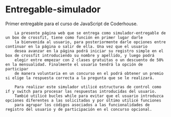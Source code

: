 # Entregable-simulador
Primer entregable para el curso de JavaScript de Coderhouse.

        La presente página web que se entrega como simulador-entregable de un box de crossfit, tiene como función en primer lugar darle 
        la bienvenida al usuario, para posteriormente darle opciones entre continuar en la página o salir de ella. Una vez que el usuario 
        desea avanzar en la página podrá iniciar su registro simple en el box de crossfit introduciendo su nombre y apellido, y luego podrá 
        elegir entre empezar con 2 clases gratuitas o un descuento de 50% en la mensualidad. Finalmente el usuario tendrá la opción de participar 
        de manera voluntaria en un concurso en el podrá obtener un premio si elige la respuesta correcta a la pregunta que se le realizará.
        
        Para realizar este simulador utilicé estructuras de control como if y switch para procesar las respuestas introducidas del usuario. 
        Tambié utilicé bucles while para evitar que el usuario introduzca opciones diferentes a las solicitadas y por último utilicé funciones 
        para agrupar los códigos asociados a las funcionalidades de registro del usuario y de participación en el concurso opcional.
